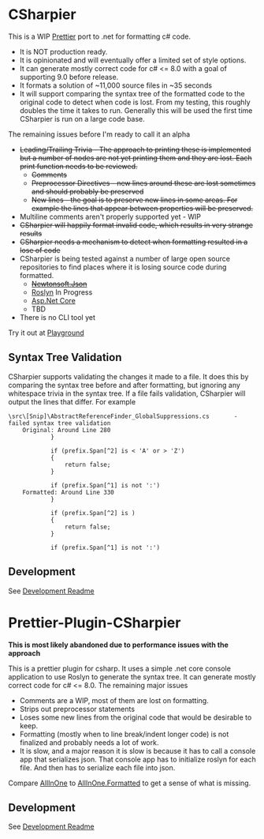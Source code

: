 # CSharpier
This is a WIP [Prettier](https://github.com/prettier/prettier) port to .net for formatting c# code.
  - It is NOT production ready.
  - It is opinionated and will eventually offer a limited set of style options.
  - It can generate mostly correct code for c# <= 8.0 with a goal of supporting 9.0 before release.
  - It formats a solution of ~11,000 source files in ~35 seconds
  - It will support comparing the syntax tree of the formatted code to the original code to detect when code is lost. From my testing, this roughly doubles the time it takes to run. Generally this will be used the first time CSharpier is run on a large code base.

The remaining issues before I'm ready to call it an alpha
- ~~Leading/Trailing Trivia - The approach to printing these is implemented but a number of nodes are not yet printing them and they are lost. Each print function needs to be reviewed.~~
  - ~~Comments~~
  - ~~Preprocessor Directives - new lines around these are lost sometimes and should probably be preserved~~
  - ~~New lines - the goal is to preserve new lines in some areas. For example the lines that appear between properties will be preserved.~~
- Multiline comments aren't properly supported yet - WIP
- ~~CSharpier will happily format invalid code, which results in very strange results~~
- ~~CSharpier needs a mechanism to detect when formatting resulted in a lose of code~~
- CSharpier is being tested against a number of large open source repositories to find places where it is losing source code during formatted.
  - ~~[Newtonsoft.Json](https://github.com/JamesNK/Newtonsoft.Json)~~
  - [Roslyn](https://github.com/dotnet/roslyn) In Progress
  - [Asp.Net Core](https://github.com/dotnet/aspnetcore)
  - TBD
- There is no CLI tool yet

Try it out at [Playground](https://csharpier.bnt-studios.com)

## Syntax Tree Validation
CSharpier supports validating the changes it made to a file. It does this by comparing the syntax tree before and after formatting, but ignoring any whitespace trivia in the syntax tree. If a file fails validation, CSharpier will output the lines that differ.
For example
```
\src\[Snip]\AbstractReferenceFinder_GlobalSuppressions.cs       - failed syntax tree validation
    Original: Around Line 280
            }

            if (prefix.Span[^2] is < 'A' or > 'Z')
            {
                return false;
            }

            if (prefix.Span[^1] is not ':')
    Formatted: Around Line 330
            }

            if (prefix.Span[^2] is )
            {
                return false;
            }

            if (prefix.Span[^1] is not ':')
```

## Development
See [Development Readme](./CSharpier/README.md)

# Prettier-Plugin-CSharpier

**This is most likely abandoned due to performance issues with the approach**

This is a prettier plugin for csharp. It uses a simple .net core console application to use Roslyn to generate the syntax tree. 
It can generate mostly correct code for c# <= 8.0. The remaining major issues
- Comments are a WIP, most of them are lost on formatting.
- Strips out preprocessor statements
- Loses some new lines from the original code that would be desirable to keep.
- Formatting (mostly when to line break/indent longer code) is not finalized and probably needs a lot of work.
- It is slow, and a major reason it is slow is because it has to call a console app that serializes json. That console app has to initialize roslyn for each file. And then has to serialize each file into json.

Compare [AllInOne](./prettier-plugin-csharpier/Samples/AllInOne.cs) to [AllInOne.Formatted](./prettier-plugin-csharpier/Samples/AllInOne.Formatted.cs) to get a sense of what is missing.

## Development
See [Development Readme](./prettier-plugin-csharpier/README.md)
